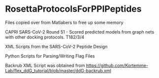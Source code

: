 # RosettaProtocolsForPPIPeptides

Files copied over from Matlabers to free up some memory

CAPRI SARS-CoV-2 Round 51 - Scored predicted models from graph nets with other docking protocols. T182/3/4

XML Scripts from the SARS-CoV-2 Peptide Design

Python Scripts for Parsing/Writing Flag Files


Backrub XML Script was obtained from https://github.com/Kortemme-Lab/flex_ddG_tutorial/blob/master/ddG-backrub.xml 



